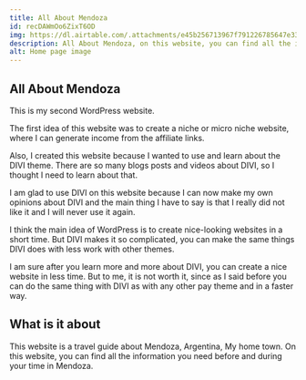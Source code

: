 ```yaml
---
title: All About Mendoza
id: recDAWmOo6ZixT6OD
img: https://dl.airtable.com/.attachments/e45b256713967f791226785647e33f95/3805fbd7/wordpress-2.jpeg
description: All About Mendoza, on this website, you can find all the information you need before and during your time in Mendoza.
alt: Home page image
---
```


## All About Mendoza

This is my second WordPress website.

The first idea of this website was to create a niche or micro niche website, where I can generate income from the affiliate links.

Also, I created this website because I wanted to use and learn about the DIVI theme. There are so many blogs posts and videos about DIVI, so I thought I need to learn about that.

I am glad to use DIVI on this website because I can now make my own opinions about DIVI and the main thing I have to say is that I really did not like it and I will never use it again.

I think the main idea of WordPress is to create nice-looking websites in a short time. But DIVI makes it so complicated, you can make the same things DIVI does with less work with other themes.

I am sure after you learn more and more about DIVI, you can create a nice website in less time. But to me, it is not worth it, since as I said before you can do the same thing with DIVI as with any other pay theme and in a faster way.

## What is it about

This website is a travel guide about Mendoza, Argentina, My home town.
On this website, you can find all the information you need before and during your time in Mendoza.
